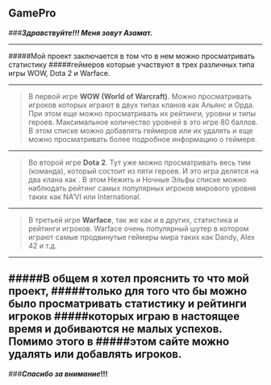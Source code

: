 ## GamePro
###**_Здравствуйте!!! Меня зовут Азамат._**

---

#####Мой проект заключается в том что в нем можно просматривать статистику
#####геймеров которые участвуют в трех различных типа игры WOW, Dota 2 и Warface.

---

>В первой игре **WOW (World of Warcraft)**. Можно просматривать игроков которых играют
в двух типах кланов как Альянс и Орда. При этом еще можно просматривать их рейтинги,
уровни и типы героев.  Максимальное количество уровней в это игре 80 баллов.  В этом
списке можно добавлять геймеров или их удалять и еще можно просматривать
более подробное информацию о геймере.
---
>Во второй игре **Dota 2**. Тут уже можно просматривать весь тим (команда),
который состоит из пяти героев. И это игра делятся на два клана как .
В этом Нежить и Ночные Эльфы списке можно наблюдать рейтинг самых
популярных игроков мирового уровня таких как NA’VI или International.

---

>В третьей игре **Warface**, так же как и в других, статистика и рейтинги игроков.
Warface очень популярный шутер в котором играют самые продвинутые
геймеры мира таких как Dandy, Alex 42 и т.д.

---

#####В общем я хотел прояснить то что мой проект,
#####только для того что бы можно было просматривать статистику и рейтинги игроков
#####которых играю в настоящее время и добиваются не малых успехов. Помимо этого в
#####этом сайте можно удалять или добавлять игроков.
---
###**_Спасибо за внимание_!!!**

